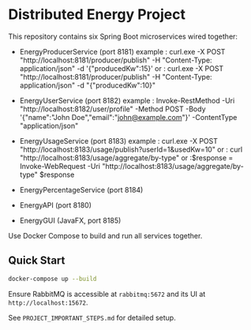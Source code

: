 # Distributed Energy Project

This repository contains six Spring Boot microservices wired together:

- EnergyProducerService (port 8181)
example :  curl.exe -X POST "http://localhost:8181/producer/publish" -H "Content-Type: application/json" -d '{\"producedKw\":15}'
or : curl.exe -X POST "http://localhost:8181/producer/publish" -H "Content-Type: application/json" -d "{\"producedKw\":10}"
- EnergyUserService (port 8182)
  example : Invoke-RestMethod -Uri "http://localhost:8182/user/profile" -Method POST -Body '{"name":"John Doe","email":"john@example.com"}' -ContentType "application/json"

- EnergyUsageService (port 8183)
  example : curl.exe -X POST "http://localhost:8183/usage/publish?userId=1&usedKw=10"
  or : curl "http://localhost:8183/usage/aggregate/by-type"
  or :$response = Invoke-WebRequest -Uri "http://localhost:8183/usage/aggregate/by-type" $response
- EnergyPercentageService (port 8184)
- EnergyAPI (port 8180)
- EnergyGUI (JavaFX, port 8185)

Use Docker Compose to build and run all services together.

## Quick Start

```bash
docker-compose up --build
```

Ensure RabbitMQ is accessible at `rabbitmq:5672` and its UI at `http://localhost:15672`.

See `PROJECT_IMPORTANT_STEPS.md` for detailed setup.
